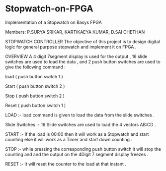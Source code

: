 # Stopwatch-on-FPGA
Implementation of a Stopwatch on Basys FPGA

Members: P.SURYA SRIKAR, KARTIKAEYA KUMAR, D.SAI CHETHAN

STOPWATCH CONTROLLER
The objective of this project is to design digital logic for general purpose stopwatch and implement it on FPGA .

OVERVIEW
A 4 digit 7segment display is used for the output , 16 slide switches are used to load the data , and 2 push button switches are used to give the following command :

load ( push button switch 1 )

Start ( push button switch 2 )

Stop ( push button switch 2 )

Reset ( push button switch 1 )

LOAD :- load command is given to load the data from the slide switches .

Slide Switches :-
16 Slide switches are used to load the 4 vectors AB:CD .

START :- If the load is 00:00 then it will work as a Stopwatch and start counting else it will work as a Timer and start down counting .

STOP :-
while pressing the corresponding push button switch it will stop the counting and and the output on the 4Digit 7 segment display freezes .

RESET :-
It will reset the counter to the load at that instant .
